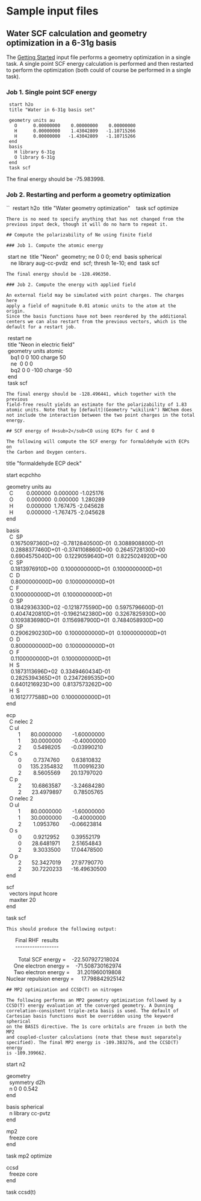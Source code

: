 # Sample input files

## Water SCF calculation and geometry optimization in a 6-31g basis

The [Getting Started](Getting-Started "wikilink") input file performs a
geometry optimization in a single task. A single point SCF energy
calculation is performed and then restarted to perform the optimization
(both could of course be performed in a single task).

### Job 1. Single point SCF energy
```
 start h2o 
 title "Water in 6-31g basis set" 
 
 geometry units au  
   O      0.00000000    0.00000000    0.00000000  
   H      0.00000000    1.43042809   -1.10715266  
   H      0.00000000   -1.43042809   -1.10715266 
 end  
 basis  
   H library 6-31g  
   O library 6-31g  
 end
 task scf
```
The final energy should be -75.983998.

### Job 2. Restarting and perform a geometry optimization
``
 restart h2o
 title "Water geometry optimization"
 
 task scf optimize
```
There is no need to specify anything that has not changed from the
previous input deck, though it will do no harm to repeat it.

## Compute the polarizability of Ne using finite field

### Job 1. Compute the atomic energy
```
 start ne
 title "Neon"
 geometry; ne 0 0 0; end
 basis spherical 
   ne library aug-cc-pvdz
 end
 scf; thresh 1e-10; end
 task scf
```
The final energy should be -128.496350.

### Job 2. Compute the energy with applied field

An external field may be simulated with point charges. The charges here
apply a field of magnitude 0.01 atomic units to the atom at the origin.
Since the basis functions have not been reordered by the additional
centers we can also restart from the previous vectors, which is the
default for a restart job.
```
 restart ne  
 title "Neon in electric field"  
 geometry units atomic  
   bq1 0 0 100 charge 50  
   ne  0 0 0  
   bq2 0 0 -100 charge -50  
 end  
 task scf
```
The final energy should be -128.496441, which together with the previous
field-free result yields an estimate for the polarizability of 1.83
atomic units. Note that by [default](Geometry "wikilink") NWChem does
not include the interaction between the two point charges in the total
energy.

## SCF energy of H<sub>2</sub>CO using ECPs for C and O

The following will compute the SCF energy for formaldehyde with ECPs on
the Carbon and Oxygen centers.
```
title "formaldehyde ECP deck"  
  
start ecpchho  
  
geometry units au  
  C         0.000000  0.000000 -1.025176  
  O         0.000000  0.000000  1.280289  
  H         0.000000  1.767475 -2.045628  
  H         0.000000 -1.767475 -2.045628  
end  
  
basis   
  C  SP  
   0.1675097360D+02 -0.7812840500D-01  0.3088908800D-01  
   0.2888377460D+01 -0.3741108860D+00  0.2645728130D+00  
   0.6904575040D+00  0.1229059640D+01  0.8225024920D+00  
  C  SP  
   0.1813976910D+00  0.1000000000D+01  0.1000000000D+01  
  C  D  
   0.8000000000D+00  0.1000000000D+01  
  C  F  
   0.1000000000D+01  0.1000000000D+01  
  O  SP  
   0.1842936330D+02 -0.1218775590D+00  0.5975796600D-01  
   0.4047420810D+01 -0.1962142380D+00  0.3267825930D+00  
   0.1093836980D+01  0.1156987900D+01  0.7484058930D+00  
  O  SP  
   0.2906290230D+00  0.1000000000D+01  0.1000000000D+01  
  O  D  
   0.8000000000D+00  0.1000000000D+01  
  O  F  
   0.1100000000D+01  0.1000000000D+01  
  H  S  
   0.1873113696D+02  0.3349460434D-01  
   0.2825394365D+01  0.2347269535D+00  
   0.6401216923D+00  0.8137573262D+00  
  H  S     
   0.1612777588D+00  0.1000000000D+01  
end  
  
ecp  
  C nelec 2  
  C ul  
        1       80.0000000       -1.60000000  
        1       30.0000000       -0.40000000  
        2        0.5498205       -0.03990210  
  C s  
        0        0.7374760        0.63810832  
        0      135.2354832       11.00916230  
        2        8.5605569       20.13797020  
  C p  
        2       10.6863587       -3.24684280  
        2       23.4979897        0.78505765  
  O nelec 2  
  O ul  
        1       80.0000000       -1.60000000  
        1       30.0000000       -0.40000000  
        2        1.0953760       -0.06623814  
  O s  
        0        0.9212952        0.39552179  
        0       28.6481971        2.51654843  
        2        9.3033500       17.04478500  
  O p  
        2       52.3427019       27.97790770  
        2       30.7220233      -16.49630500  
end  
  
scf  
  vectors input hcore  
  maxiter 20  
end  
  
task scf
```
This should produce the following output:
```
      Final RHF  results   
      ------------------   
       
        Total SCF energy =    -22.507927218024  
     One electron energy =    -71.508730162974  
     Two electron energy =     31.201960019808  
Nuclear repulsion energy =     17.798842925142
```
## MP2 optimization and CCSD(T) on nitrogen

The following performs an MP2 geometry optimization followed by a
CCSD(T) energy evaluation at the converged geometry. A Dunning
correlation-consistent triple-zeta basis is used. The default of
Cartesian basis functions must be overridden using the keyword spherical
on the BASIS directive. The 1s core orbitals are frozen in both the MP2
and coupled-cluster calculations (note that these must separately
specified). The final MP2 energy is -109.383276, and the CCSD(T) energy
is -109.399662.
```
start n2   
  
geometry  
  symmetry d2h  
  n 0 0 0.542  
end  
  
basis spherical  
  n library cc-pvtz  
end  
  
mp2  
  freeze core  
end  
  
task mp2 optimize  
  
ccsd  
  freeze core  
end  
  
task ccsd(t)
```
